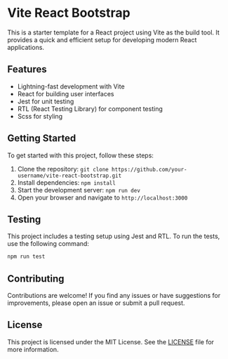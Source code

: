 # Vite React Bootstrap

This is a starter template for a React project using Vite as the build tool. It provides a quick and efficient setup for developing modern React applications.

## Features

- Lightning-fast development with Vite
- React for building user interfaces
- Jest for unit testing
- RTL (React Testing Library) for component testing
- Scss for styling

## Getting Started

To get started with this project, follow these steps:

1. Clone the repository: `git clone https://github.com/your-username/vite-react-bootstrap.git`
2. Install dependencies: `npm install`
3. Start the development server: `npm run dev`
4. Open your browser and navigate to `http://localhost:3000`

## Testing

This project includes a testing setup using Jest and RTL. To run the tests, use the following command:

```bash
npm run test
```

## Contributing

Contributions are welcome! If you find any issues or have suggestions for improvements, please open an issue or submit a pull request.

## License

This project is licensed under the MIT License. See the [LICENSE](LICENSE) file for more information.
